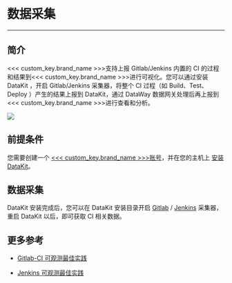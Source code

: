 # 数据采集
---

## 简介

<<< custom_key.brand_name >>>支持上报 Gitlab/Jenkins 内置的 CI 的过程和结果到<<< custom_key.brand_name >>>进行可视化。您可以通过安装 DataKit ，开启 Gitlab/Jenkins 采集器，将整个 CI 过程（如 Build、Test、Deploy ）产生的结果上报到 DataKit，通过 DataWay 数据网关处理后再上报到<<< custom_key.brand_name >>>进行查看和分析。

![](img/17.CI_1.png)



## 前提条件

您需要创建一个 [<<< custom_key.brand_name >>>账号](https://auth.guance.com/register?channel=帮助文档)，并在您的主机上 [安装 DataKit](../datakit/datakit-install.md)。

## 数据采集

DataKit 安装完成后，您可以在 DataKit 安装目录开启 [Gitlab](../integrations/gitlab.md)  / [Jenkins](../integrations/jenkins.md) 采集器，重启 DataKit 以后，即可获取 CI 相关数据。

## 更多参考

- [Gitlab-CI 可观测最佳实践](../best-practices/monitoring/gitlab-ci.md)

- [Jenkins 可观测最佳实践](../best-practices/monitoring/jenkins.md)
